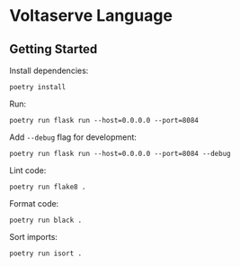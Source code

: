 # Voltaserve Language

## Getting Started

Install dependencies:

```shell
poetry install
```

Run:

```shell
poetry run flask run --host=0.0.0.0 --port=8084
```

Add `--debug` flag for development:

```shell
poetry run flask run --host=0.0.0.0 --port=8084 --debug
```

Lint code:

```shell
poetry run flake8 .
```

Format code:

```shell
poetry run black .
```

Sort imports:

```shell
poetry run isort .
```
